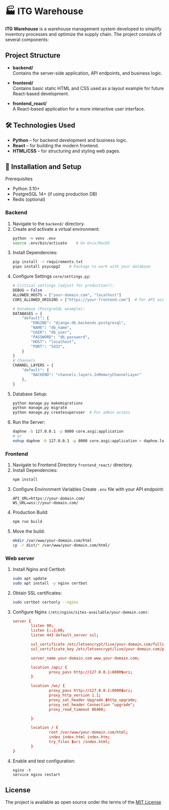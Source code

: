 # 🏭 ITG Warehouse

**ITG Warehouse** is a warehouse management system developed to simplify inventory processes and optimize the supply chain. The project consists of several components:

## Project Structure

- **backend/**  
  Contains the server-side application, API endpoints, and business logic.

- **frontend/**  
  Contains basic static HTML and CSS used as a layout example for future React-based development.

- **frontend_react/**  
  A React-based application for a more interactive user interface.

## 🛠️ Technologies Used

- **Python** – for backend development and business logic.
- **React** – for building the modern frontend.
- **HTML/CSS** – for structuring and styling web pages.

## 🚀 Installation and Setup

Prerequisites
* Python 3.10+
* PostgreSQL 14+ (if using production DB)
* Redis (optional)

### Backend

1. Navigate to the `backend/` directory.
2. Create and activate a virtual environment:
    ```bash
    python -m venv .env
    source .env/bin/activate    # On Unix/MacOS
    ```
3. Install Dependencies:
    ```bash
    pip install -r requirements.txt
    pipx install psycopg2    # Package to work with your database
   ```
4. Configure Settings `core/settings.py`:
    ```python 
    # Critical settings (adjust for production!):  
    DEBUG = False  
    ALLOWED_HOSTS = ["your-domain.com", "localhost"]  
    CORS_ALLOWED_ORIGINS = ["https://your-frontend.com"]  # For API access  

    # Database (PostgreSQL example):  
    DATABASES = {  
        "default": {  
            "ENGINE": "django.db.backends.postgresql",  
            "NAME": "db_name",  
            "USER": "db_user",  
            "PASSWORD": "db_password",  
            "HOST": "localhost",  
            "PORT": "5432",  
        }  
    }
    # Channels
    CHANNEL_LAYERS = {
        "default": {
            "BACKEND": "channels.layers.InMemoryChannelLayer"
        },
    }
    ```
5. Database Setup:
    ```bash
    python manage.py makemigrations
    python manage.py migrate  
    python manage.py createsuperuser  # For admin access  
    ```
6. Run the Server:
    ```bash
    daphne -b 127.0.0.1 -p 8000 core.asgi:application
    # or
    nohup daphne -b 127.0.0.1 -p 8000 core.asgi:application > daphne.log 2>&1 &  
    ```

### Frontend
1. Navigate to Frontend Directory `frontend_react/` directory.
2. Install Dependencies:
    ```bash
    npm install
    ```
3. Configure Environment Variables
    Create `.env` file with your API endpoint:
    ```env
    API_URL=https://your-domain.com/
    WS_URL=wss://your-domain.com/
    ```
4. Production Build:
    ```bash
    npm run build
    ```
5. Move the build:
    ```bash
    mkdir /var/www/your-domain.com/html
    cp -r dist/* /var/www/your-domain.com/html/
    ```

### Web server
1. Install Nginx and Certbot:
    ```bash
    sudo apt update
    sudo apt install -y nginx certbot
    ```
2. Obtain SSL certificates:
    ```bash
    sudo certbot certonly --nginx
    ```
3. Configure Nginx `(/etc/nginx/sites-available/your-domain.com)`:
    ```conf
    server {
            listen 80;
            listen [::]:80;
            listen 443 default_server ssl;

            ssl_certificate /etc/letsencrypt/live/your-domain.com/fullchain.pem;
            ssl_certificate_key /etc/letsencrypt/live/your-domain.com/privkey.pem;

            server_name your-domain.com www.your-domain.com;

            location /api/ {
                    proxy_pass http://127.0.0.1:8000$uri;
            }

            location /ws/ {
                    proxy_pass http://127.0.0.1:8000$uri;
                    proxy_http_version 1.1;
                    proxy_set_header Upgrade $http_upgrade;
                    proxy_set_header Connection "upgrade";
                    proxy_read_timeout 86400;

            }

            location / {
                    root /var/www/your-domain.com/html;
                    index index.html index.htm;
                    try_files $uri /index.html;
            }
    }
    ```
4. Enable and test configuration:
    ```
    nginx -t
    service nginx restart
    ```

## License

The project is available as open source under the terms of the [MIT License](/LICENSE)